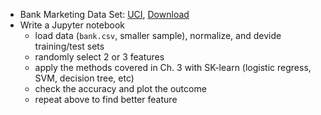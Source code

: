 
 * Bank Marketing Data Set: [UCI](http://archive.ics.uci.edu/ml/datasets/Bank+Marketing), [Download](./HW)
  * Write a Jupyter notebook 
    * load data (`bank.csv`, smaller sample), normalize, and devide training/test sets
    * randomly select 2 or 3 features
    * apply the methods covered in Ch. 3 with SK-learn (logistic regress, SVM, decision tree, etc)
    * check the accuracy and plot the outcome
    * repeat above to find better feature